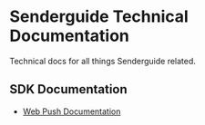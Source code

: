 # Senderguide Technical Documentation
Technical docs for all things Senderguide related. 

## SDK Documentation
- [Web Push Documentation](./push/readme.html)